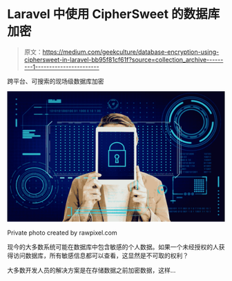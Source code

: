 # Laravel 中使用 CipherSweet 的数据库加密

> 原文：<https://medium.com/geekculture/database-encryption-using-ciphersweet-in-laravel-bb95f81cf61f?source=collection_archive---------1----------------------->

跨平台、可搜索的现场级数据库加密

![](img/6ca058788ef7412b405c8c0e07bd1980.png)

Private photo created by rawpixel.com

现今的大多数系统可能在数据库中包含敏感的个人数据。如果一个未经授权的人获得访问数据库，所有敏感信息都可以查看，这显然是不可取的权利？

大多数开发人员的解决方案是在存储数据之前加密数据，这样…